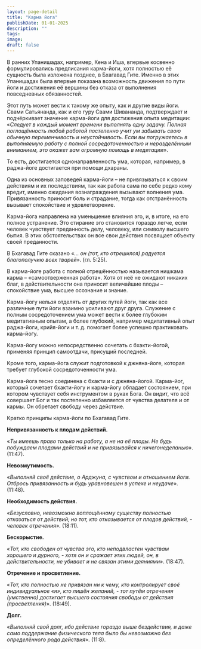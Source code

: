```yaml
---
layout: page-detail
title: "Карма йога"
publishDate: 01-01-2025
description: ""
tags:
image:
draft: false
---
```


В ранних Упанишадах, например, Кена и Иша, впервые косвенно формулировались предписания карма-йоги, хотя полностью её сущность была изложена позднее, в Бхагавад Гите. Именно в этих Упанишадах была впервые показана возможность движения по пути йоги и достижения её вершины без отказа от выполнения повседневных обязанностей. 

Этот путь может вести к такому же опыту, как и другие виды йоги. Свами Сатьянанда, как и его гуру Свами Шивананда, подтверждает и подчёркивает значение карма-йоги для достижения опыта медитации: «_Следует в каждый момент времени выполнять одну задачу. Полная поглощённость любой работой постепенно учит ум забывать свою обычную переменчивость и неустойчивость. Если вы погружаетесь в выполняемую работу с полной сосредоточенностью и неразделённым вниманием, это окажет вам огромную помощь в медитации_».

То есть, достигается однонаправленность ума, которая, например, в раджа-йоге достигается при помощи дхараны.

Одна из основных заповедей карма-йоги – не привязываться к своим действиям и их последствиям, так как работа сама по себе редко кому вредит, именно ожидания вознаграждения вызывают волнения ума. Привязанность приносит боль и страдание, тогда как отстранённость вызывает спокойствие и удовлетворение.

Карма-йога направлена на уменьшение влияния эго, и, в итоге, на его полное устранение. Это стирание эго становится гораздо легче, если человек чувствует преданность делу, человеку, или символу высшего бытия. В этих обстоятельствах он все свои действия посвящает объекту своей преданности.

В Бхагавад Гите сказано «_... он (тот, кто отрешился) радуется благополучию всех тварей_». (гл. 5:25).

В карма-йоге работа с полной отрешённостью называется нишкама карма – «самоотверженная работа». Хотя от неё не ожидают никаких благ, в действительности она приносит величайшие плоды – спокойствие ума, высшее осознание и знание.

Карма-йогу нельзя отделять от других путей йоги, так как все различные пути йоги взаимно усиливают друг друга. Служение с полным сосредоточением ума может вести к более глубоким медитативным опытам, а более глубокий, например медитативный опыт раджа-йоги, крийя-йоги и т. д. помогает более успешно практиковать карма-йогу.

Карма-йогу можно непосредственно сочетать с бхакти-йогой, применяя принцип самоотдачи, присущий последней.

Кроме того, карма-йога служит подготовкой к джняна-йоге, которая требует глубокой сосредоточенности ума.

Карма-йога тесно соединена с бхакти и с джняна-йогой. Карма-йог, который сочетает бхакти-йогу и карма-йогу обладает состоянием, при котором чувствует себя инструментом в руках Бога. Он видит, что всё совершает Бог и так постепенно избавляется от чувства делателя и от кармы. Он обретает свободу через действие.

Кратко принципы карма-йоги по Бхагавад Гите. 

**Непривязанность к плодам действий.**

«_Ты имеешь право только на работу, а не на её плоды. Не будь побуждаем плодами действий и не привязывайся к ничегонеделанью_». (11:47).

**Невозмутимость.**

«_Выполняй своё действие, о Арджуна, с чувством и отношением йоги. Отбрось привязанность и будь уравновешен в успехе и неудаче_».(11:48).

**Необходимость действия.**

«_Безусловно, невозможно воплощённому существу полностью отказаться от действий; но тот, кто отказывается от плодов действий, - человек отречения_». (18:11).

**Бескорыстие.**

«_Тот, кто свободен от чувства эго, кто неподвластен чувствам хорошего и дурного, - хотя он и сражает этих людей, он, в действительности, не убивает и не связан этими деяниями_». (18:47).

**Отречение и просветление.**

«_Тот, кто полностью не привязан ни к чему, кто контролирует своё индивидуальное «я», кто лишён желаний, - тот путём отречения (умственно) достигает высшего состояния свободы от действия (просветления)_». (18:49).

**Долг.**

«_Выполняй свой долг, ибо действие гораздо выше бездействия, и даже само поддержание физического тела было бы невозможно без определённого рода действия_». (11:8).
  
  
